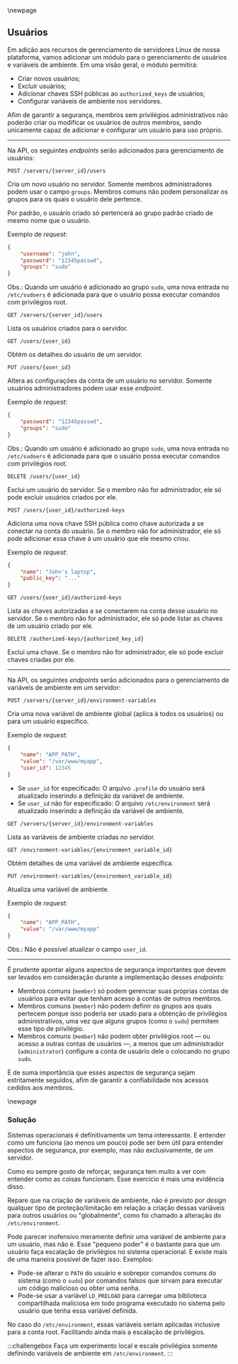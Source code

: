 \newpage
## Usuários

Em adição aos recursos de gerenciamento de servidores Linux de nossa plataforma, vamos adicionar
um módulo para o gerenciamento de usuários e variáveis de ambiente. Em uma visão geral, o módulo
permitirá:

- Criar novos usuários;
- Excluir usuários;
- Adicionar chaves SSH públicas ao `authorized_keys` de usuários;
- Configurar variáveis de ambiente nos servidores.

Afim de garantir a segurança, membros sem privilégios administrativos não poderão criar ou
modificar os usuários de outros membros, sendo unicamente capaz de adicionar e configurar
um usuário para uso próprio.

---

Na API, os seguintes *endpoints* serão adicionados para gerenciamento de usuários:

`POST /servers/{server_id}/users`

Cria um novo usuário no servidor. Somente membros administradores podem usar o campo `groups`.
Membros comuns não podem personalizar os grupos para os quais o usuário dele pertence.

Por padrão, o usuário criado só pertencerá ao grupo padrão criado de mesmo nome que o usuário.

Exemplo de *request*:

```json
{
    "username": "john",
    "password": "12345passwd",
    "groups": "sudo"
}
```

Obs.: Quando um usuário é adicionado ao grupo `sudo`, uma nova entrada no `/etc/sudoers` é
adicionada para que o usuário possa executar comandos com privilégios root.

`GET /servers/{server_id}/users`

Lista os usuários criados para o servidor.

`GET /users/{user_id}`

Obtém os detalhes do usuário de um servidor.

`PUT /users/{user_id}`

Altera as configurações da conta de um usuário no servidor. Somente usuários administradores
podem usar esse *endpoint*.

Exemplo de *request*:

```json
{
    "password": "12345passwd",
    "groups": "sudo"
}
```

Obs.: Quando um usuário é adicionado ao grupo `sudo`, uma nova entrada no `/etc/sudoers` é
adicionada para que o usuário possa executar comandos com privilégios root.

`DELETE /users/{user_id}`

Exclui um usuário do servidor. Se o membro não for administrador, ele só pode excluir usuários
criados por ele.

`POST /users/{user_id}/authorized-keys`

Adiciona uma nova chave SSH pública como chave autorizada a se conectar na conta do usuário.
Se o membro não for administrador, ele só pode adicionar essa chave à um usuário que ele
mesmo criou.

Exemplo de *request*:

```json
{
    "name": "John's laptop",
    "public_key": "..."
}
```

`GET /users/{user_id}/authorized-keys`

Lista as chaves autorizadas a se conectarem na conta desse usuário no servidor. Se o membro não
for administrador, ele só pode listar as chaves de um usuário criado por ele.

`DELETE /authorized-keys/{authorized_key_id}`

Exclui uma chave. Se o membro não for administrador, ele só pode excluir chaves criadas por ele.

---

Na API, os seguintes *endpoints* serão adicionados para o gerenciamento de variáveis de ambiente
em um servidor:

`POST /servers/{server_id}/environment-variables`

Cria uma nova variável de ambiente global (aplica à todos os usuários) ou para um usuário
específico.

Exemplo de *request*:

```json
{
    "name": "APP_PATH",
    "value": "/var/www/myapp",
    "user_id": 12345
}
```

- Se `user_id` for especificado: O arquivo `.profile` do usuário será atualizado inserindo a
  definição da variável de ambiente.
- Se `user_id` não for especificado: O arquivo `/etc/environment` será atualizado inserindo a
  definição da variável de ambiente.

`GET /servers/{server_id}/environment-variables`

Lista as variáveis de ambiente criadas no servidor.

`GET /environment-variables/{environment_variable_id}`

Obtém detalhes de uma variável de ambiente específica.

`PUT /environment-variables/{environment_variable_id}`

Atualiza uma variável de ambiente.

Exemplo de *request*:

```json
{
    "name": "APP_PATH",
    "value": "/var/www/myapp"
}
```

Obs.: Não é possível atualizar o campo `user_id`.

---

É prudente apontar alguns aspectos de segurança importantes que devem ser levados em consideração
durante a implementação desses *endpoints*:

- Membros comuns (`member`) só podem gerenciar suas próprias contas de usuários para evitar que
  tenham acesso à contas de outros membros.
- Membros comuns (`member`) não podem definir os grupos aos quais pertecem porque isso poderia ser
  usado para a obtenção de privilégios administrativos, uma vez que alguns grupos (como o `sudo`)
  permitem esse tipo de privilégio.
- Membros comuns (`member`) não podem obter privilégios root — ou acesso a outras contas de
  usuários —, a menos que um administrador (`administrator`) configure a conta de usuário dele
  o colocando no grupo `sudo`.

É de suma importância que esses aspectos de segurança sejam estritamente seguidos, afim de garantir
a confiabilidade nos acessos cedidos aos membros.


\newpage
### Solução

Sistemas operacionais é definitivamente um tema interessante. E entender como um funciona (ao menos
um pouco) pode ser bem útil para entender aspectos de segurança, por exemplo, mas não
exclusivamente, de um servidor.

Como eu sempre gosto de reforçar, segurança tem muito a ver com entender como as coisas funcionam.
Esse exercício é mais uma evidência disso.

Repare que na criação de variáveis de ambiente, não é previsto por *design* qualquer tipo de
proteção/limitação em relação a criação dessas variáveis para outros usuários ou "globalmente",
como foi chamado a alteração do `/etc/environment`.

Pode parecer inofensivo meramente definir uma variável de ambiente para um usuário, mas não é.
Esse "pequeno poder" é o bastante para que um usuário faça escalação de privilégios no sistema
operacional. E existe mais de uma maneira possível de fazer isso. Exemplos:

- Pode-se alterar o `PATH` do usuário e sobrepor comandos comuns do sistema (como o `sudo`)
  por comandos falsos que sirvam para executar um código malicioso ou obter uma senha.
- Pode-se usar a variável `LD_PRELOAD` para carregar uma biblioteca compartilhada maliciosa
  em todo programa executado no sistema pelo usuário que tenha essa variável definida.

No caso do `/etc/environment`, essas variáveis seriam aplicadas inclusive para a conta root.
Facilitando ainda mais a escalação de privilégios.

:::challengebox
Faça um experimento local e escale privilégios somente definindo variáveis de ambiente em
`/etc/environment`.
:::
